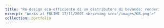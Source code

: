 ```yaml
---
title: "Re-design eco-efficiente di un distributore di bevande: rendering di presentazione"
excerpt: "Works at POLIMI 17/11/2021 <br/><img src='/images/GB.png'>"
collection: portfolio
---
```



